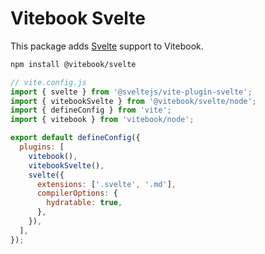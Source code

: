 # Vitebook Svelte

This package adds [Svelte](https://svelte.dev) support to Vitebook.

```bash
npm install @vitebook/svelte
```

```js
// vite.config.js
import { svelte } from '@sveltejs/vite-plugin-svelte';
import { vitebookSvelte } from '@vitebook/svelte/node';
import { defineConfig } from 'vite';
import { vitebook } from 'vitebook/node';

export default defineConfig({
  plugins: [
    vitebook(),
    vitebookSvelte(),
    svelte({
      extensions: ['.svelte', '.md'],
      compilerOptions: {
        hydratable: true,
      },
    }),
  ],
});
```
